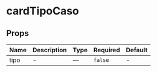 # cardTipoCaso

## Props

<!-- @vuese:cardTipoCaso:props:start -->
|Name|Description|Type|Required|Default|
|---|---|---|---|---|
|tipo|-|—|`false`|-|

<!-- @vuese:cardTipoCaso:props:end -->



